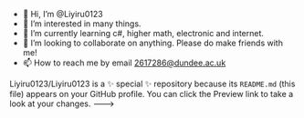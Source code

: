 - 👋 Hi, I’m @Liyiru0123
- 👀 I’m interested in many things.
- 🌱 I’m currently learning c#, higher math, electronic and internet.
- 💞️ I’m looking to collaborate on anything. Please do make friends with me!
- 📫 How to reach me by email 2617286@dundee.ac.uk


Liyiru0123/Liyiru0123 is a ✨ special ✨ repository because its `README.md` (this file) appears on your GitHub profile.
You can click the Preview link to take a look at your changes.
--->
